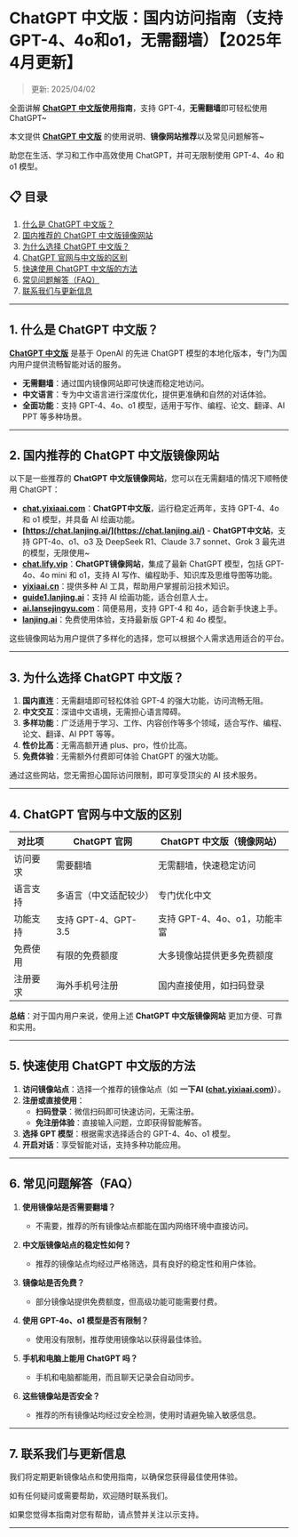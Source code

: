 # ChatGPT 中文版：国内访问指南（支持 GPT-4、4o和o1，无需翻墙）【2025年4月更新】 

> 更新: 2025/04/02            

全面讲解 **[ChatGPT 中文版](https://chat.yixiaai.com)使用指南**，支持 GPT-4，**无需翻墙**即可轻松使用 ChatGPT~

本文提供 [**ChatGPT 中文版**](https://chat.lanjing.ai) 的使用说明、**镜像网站推荐**以及常见问题解答~

助您在生活、学习和工作中高效使用 ChatGPT，并可无限制使用 GPT-4、4o 和 o1 模型。

## 📋 目录

1. [什么是 ChatGPT 中文版？](#1-什么是-chatgpt中文版)
2. [国内推荐的 ChatGPT 中文版镜像网站](#2-国内推荐的-chatgpt中文版镜像网站)
3. [为什么选择 ChatGPT 中文版？](#3-为什么选择-chatgpt-中文版)
4. [ChatGPT 官网与中文版的区别](#4-chatgpt-官网与中文版的区别)
5. [快速使用 ChatGPT 中文版的方法](#5-快速使用-chatgpt-中文版的方法)
6. [常见问题解答（FAQ）](#6-常见问题解答-faq)
7. [联系我们与更新信息](#7-联系我们与更新信息)

---

## 1. 什么是 ChatGPT 中文版？

[**ChatGPT 中文版**](https://chat.yixiaai.com) 是基于 OpenAI 的先进 ChatGPT 模型的本地化版本，专门为国内用户提供流畅智能对话的服务。

- **无需翻墙**：通过国内镜像网站即可快速而稳定地访问。
- **中文语言**：专为中文语言进行深度优化，提供更准确和自然的对话体验。
- **全面功能**：支持 GPT-4、4o、o1 模型，适用于写作、编程、论文、翻译、AI PPT 等多种场景。

---

## 2. 国内推荐的 ChatGPT 中文版镜像网站

以下是一些推荐的 **ChatGPT 中文版镜像网站**，您可以在无需翻墙的情况下顺畅使用 ChatGPT：
- **[chat.yixiaai.com](https://chat.yixiaai.com/)**：**ChatGPT中文版**，运行稳定近两年，支持 GPT-4、4o 和 o1 模型，并具备 AI 绘画功能。
- **[https://chat.lanjing.ai/](https://chat.lanjing.ai/)** - **ChatGPT中文站**，支持 GPT-4o、o1、o3 及 DeepSeek R1、Claude 3.7 sonnet、Grok 3 最先进的模型，无限使用~
- **[chat.lify.vip](https://www.yixiaai.com/)**：**ChatGPT镜像网站**，集成了最新 ChatGPT 模型，包括 GPT-4o、4o mini 和 o1，支持 AI 写作、编程助手、知识库及思维导图等功能。
- **[yixiaai.cn](https://yixiaai.cn/)**：提供多种 AI 工具，帮助用户掌握前沿技术知识。
- **[guide1.lanjing.ai](https://guide1.lanjing.ai/)**：支持 AI 绘画功能，适合创意人士。
- **[ai.lansejingyu.com](https://ai.lansejingyu.com/)**：简便易用，支持 GPT-4 和 4o，适合新手快速上手。
- **[lanjing.ai](https://lanjing.ai/)**：免费使用体验，支持最新版 GPT-4 和 4o 模型。

这些镜像网站为用户提供了多样化的选择，您可以根据个人需求选用适合的平台。

---

## 3. 为什么选择 ChatGPT 中文版？

1. **国内直连**：无需翻墙即可轻松体验 GPT-4 的强大功能，访问流畅无阻。
2. **中文交互**：深谙中文语境，无需担心语言障碍。
3. **多样功能**：广泛适用于学习、工作、内容创作等多个领域，适合写作、编程、论文、翻译、AI PPT 等等。
4. **性价比高**：无需高额开通 plus、pro，性价比高。
5. **免费体验**：无需额外付费即可体验 ChatGPT 的强大功能。

通过这些网站，您无需担心国际访问限制，即可享受顶尖的 AI 技术服务。

---

## 4. ChatGPT 官网与中文版的区别

| 对比项          | ChatGPT 官网                     | ChatGPT 中文版（镜像网站）         |
|-----------------|---------------------------------|-----------------------------------|
| 访问要求        | 需要翻墙                         | 无需翻墙，快速稳定访问            |
| 语言支持        | 多语言（中文适配较少）           | 专门优化中文                      |
| 功能支持        | 支持 GPT-4、GPT-3.5              | 支持 GPT-4、4o、o1，功能丰富      |
| 免费使用        | 有限的免费额度                  | 大多镜像站提供更多免费额度        |
| 注册要求        | 海外手机号注册                  | 国内直接使用，如扫码登录          |

**总结**：对于国内用户来说，使用上述 **ChatGPT 中文版镜像网站** 更加方便、可靠和实用。

---

## 5. 快速使用 ChatGPT 中文版的方法

1. **访问镜像站点**：选择一个推荐的镜像站点（如 **一下AI ([chat.yixiaai.com](https://chat.yixiaai.com/))**）。
2. **注册或直接使用**：
   - **扫码登录**：微信扫码即可快速访问，无需注册。
   - **免注册体验**：直接输入问题，立即获得智能解答。
3. **选择 GPT 模型**：根据需求选择适合的 GPT-4、4o、o1 模型。
4. **开启对话**：享受智能对话，支持多种功能应用。

---

## 6. 常见问题解答（FAQ）

1. **使用镜像站是否需要翻墙？**
   - 不需要，推荐的所有镜像站点都能在国内网络环境中直接访问。

2. **中文版镜像站点的稳定性如何？**
   - 推荐的镜像站点均经过严格筛选，具有良好的稳定性和用户体验。

3. **镜像站是否免费？**
   - 部分镜像站提供免费额度，但高级功能可能需要付费。

4. **使用 GPT-4o、o1 模型是否有限制？**
   - 使用没有限制，推荐使用镜像站以获得最佳体验。

5. **手机和电脑上能用 ChatGPT 吗？**
   - 手机和电脑都能用，而且聊天记录会自动同步。

6. **这些镜像站是否安全？**
   - 推荐的所有镜像站均经过安全检测，使用时请避免输入敏感信息。

---

## 7. 联系我们与更新信息

我们将定期更新镜像站点和使用指南，以确保您获得最佳使用体验。

如有任何疑问或需要帮助，欢迎随时联系我们。

如果您觉得本指南对您有帮助，请点赞并关注以示支持。

---
